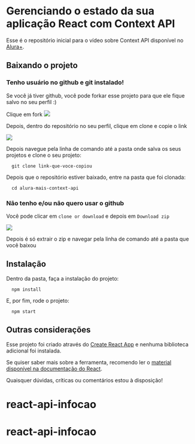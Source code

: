 # Gerenciando o estado da sua aplicação React com Context API

Esse é o repositório inicial para o vídeo sobre Context API disponível no [Alura+](https://cursos.alura.com.br/alura-mais).

## Baixando o projeto

### Tenho usuário no github e git instalado!

Se você já tiver github, você pode forkar esse projeto para que ele fique salvo no seu perfil :)

Clique em fork
![](./images/fork.PNG)

Depois, dentro do repositório no seu perfil, clique em clone e copie o link

![](./images/fork.PNG)

Depois navegue pela linha de comando até a pasta onde salva os seus projetos e clone o seu projeto:

```
  git clone link-que-voce-copiou
```

Depois que o repositório estiver baixado, entre na pasta que foi clonada:

```
  cd alura-mais-context-api
```

### Não tenho e/ou não quero usar o github

Você pode clicar em `clone or download` e depois em `Download zip`

![]("./images/zip.PNG")

Depois é só extrair o zip e navegar pela linha de comando até a pasta que você baixou

## Instalação

Dentro da pasta, faça a instalação do projeto:

```
  npm install
```

E, por fim, rode o projeto:

```
  npm start
```

## Outras considerações

Esse projeto foi criado através do [Create React App](https://github.com/facebook/create-react-app) e nenhuma biblioteca adicional foi instalada.

Se quiser saber mais sobre a ferramenta, recomendo ler o [material disponível na documentação do React](https://pt-br.reactjs.org/docs/context.html).

Quaisquer dúvidas, críticas ou comentários estou à disposição!
# react-api-infocao
# react-api-infocao
